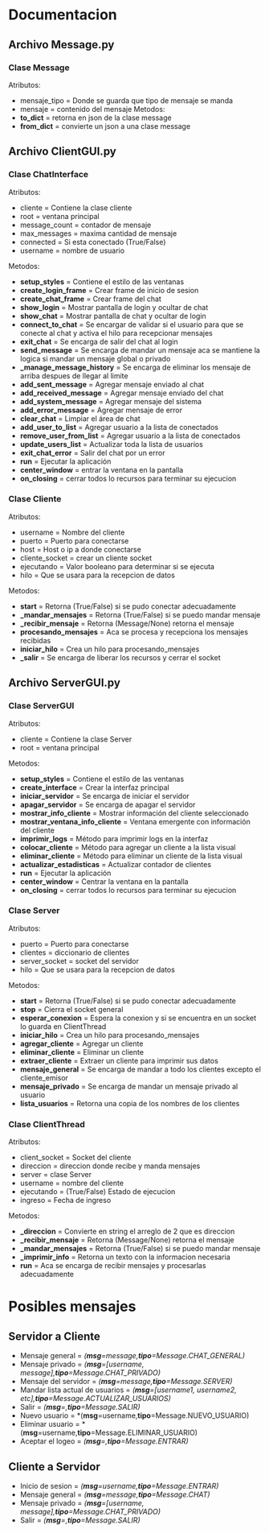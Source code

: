 # Documentacion
## Archivo Message.py
### Clase Message
Atributos:
- mensaje_tipo = Donde se guarda que tipo de mensaje se manda
- mensaje = contenido del mensaje
Metodos:
- **to_dict** = retorna en json de la clase message 
- **from_dict** = convierte un json a una clase message 

## Archivo ClientGUI.py
### Clase ChatInterface
Atributos:
- cliente = Contiene la clase cliente
- root = ventana principal
- message_count = contador de mensaje
- max_messages = maxima cantidad de mensaje
- connected = Si esta conectado (True/False)
- username = nombre de usuario

Metodos:
- **setup_styles** = Contiene el estilo de las ventanas
- **create_login_frame** = Crear frame de inicio de sesion
- **create_chat_frame** = Crear frame del chat
- **show_login** = Mostrar pantalla de login y ocultar de chat
- **show_chat** = Mostrar pantalla de chat y ocultar de login
- **connect_to_chat** = Se encargar de validar si el usuario para que se conecte al chat y activa el hilo para recepcionar mensajes
- **exit_chat** = Se encarga de salir del chat al login 
- **send_message** = Se encarga de mandar un mensaje aca se mantiene la logica si mandar un mensaje global o privado
- **_manage_message_history** = Se encarga de eliminar los mensaje de arriba despues de llegar al limite
- **add_sent_message** = Agregar mensaje enviado al chat
- **add_received_message** = Agregar mensaje enviado del chat
- **add_system_message** = Agregar mensaje del sistema
- **add_error_message** = Agregar mensaje de error
- **clear_chat** = Limpiar el área de chat
- **add_user_to_list** = Agregar usuario a la lista de conectados
- **remove_user_from_list** = Agregar usuario a la lista de conectados
- **update_users_list** = Actualizar toda la lista de usuarios
- **exit_chat_error** = Salir del chat por un error
- **run** = Ejecutar la aplicación
- **center_window** = entrar la ventana en la pantalla
- **on_closing** = cerrar todos lo recursos para terminar su ejecucion
### Clase Cliente
Atributos:
- username = Nombre del cliente
- puerto = Puerto para conectarse
- host = Host o ip a donde conectarse
- cliente_socket = crear un cliente socket
- ejecutando = Valor booleano para determinar si se ejecuta
- hilo = Que se usara para la recepcion de datos

Metodos:
- **start** = Retorna (True/False) si se pudo conectar adecuadamente 
- **_mandar_mensajes** = Retorna (True/False) si se puedo mandar mensaje
- **_recibir_mensaje** = Retorna (Message/None) retorna el mensaje
- **procesando_mensajes** = Aca se procesa y recepciona los mensajes recibidas 
- **iniciar_hilo** = Crea un hilo para procesando_mensajes
- **_salir** = Se encarga de liberar los recursos y cerrar el socket

## Archivo ServerGUI.py
### Clase ServerGUI
Atributos:
- cliente = Contiene la clase Server
- root = ventana principal

Metodos:
- **setup_styles** = Contiene el estilo de las ventanas
- **create_interface** = Crear la interfaz principal
- **iniciar_servidor** = Se encarga de iniciar el servidor
- **apagar_servidor** = Se encarga de apagar el servidor
- **mostrar_info_cliente** = Mostrar información del cliente seleccionado
- **mostrar_ventana_info_cliente** = Ventana emergente con información del cliente
- **imprimir_logs** = Método para imprimir logs en la interfaz
- **colocar_cliente** = Método para agregar un cliente a la lista visual
- **eliminar_cliente** = Método para eliminar un cliente de la lista visual
- **actualizar_estadisticas** = Actualizar contador de clientes
- **run** = Ejecutar la aplicación
- **center_window** = Centrar la ventana en la pantalla
- **on_closing** = cerrar todos lo recursos para terminar su ejecucion 

### Clase Server
Atributos:
- puerto = Puerto para conectarse
- clientes = diccionario de clientes
- server_socket = socket del servidor
- hilo = Que se usara para la recepcion de datos

Metodos:
- **start** = Retorna (True/False) si se pudo conectar adecuadamente 
- **stop** = Cierra el socket general
- **esperar_conexion** = Espera la conexion y si se encuentra en un socket lo guarda en ClientThread
- **iniciar_hilo** = Crea un hilo para procesando_mensajes
- **agregar_cliente** = Agregar un cliente
- **eliminar_cliente** = Eliminar un cliente
- **extraer_cliente** = Extraer un cliente para imprimir sus datos
- **mensaje_general** = Se encarga de mandar a todo los clientes excepto el cliente_emisor
- **mensaje_privado** = Se encarga de mandar un mensaje privado al usuario
- **lista_usuarios** = Retorna una copia de los nombres de los clientes

### Clase ClientThread
Atributos:
- client_socket = Socket del cliente 
- direccion = direccion donde recibe y manda mensajes
- server = clase Server
- username = nombre del cliente
- ejecutando = (True/False) Estado de ejecucion
- ingreso = Fecha de ingreso

Metodos:
- **_direccion** = Convierte en string el arreglo de 2 que es direccion
- **_recibir_mensaje** = Retorna (Message/None) retorna el mensaje
- **_mandar_mensajes** = Retorna (True/False) si se puedo mandar mensaje
- **_imprimir_info** = Retorna un texto con la informacion necesaria
- **run** = Aca se encarga de recibir mensajes y procesarlas adecuadamente 


# Posibles mensajes 
## Servidor a Cliente
- Mensaje general = *(**msg**=message,**tipo**=Message.CHAT_GENERAL)*
- Mensaje privado = *(**msg**=[username, message],**tipo**=Message.CHAT_PRIVADO)*
- Mensaje del servidor = *(**msg**=message,**tipo**=Message.SERVER)*
- Mandar lista actual de usuarios = *(**msg**=[username1, username2, etc],**tipo**=Message.ACTUALIZAR_USUARIOS)*
- Salir = *(**msg**=,**tipo**=Message.SALIR)*
- Nuevo usuario = *(**msg**=username,**tipo**=Message.NUEVO_USUARIO)
- Eliminar usuario = *(**msg**=username,**tipo**=Message.ELIMINAR_USUARIO)
- Aceptar el logeo = *(**msg**=,**tipo**=Message.ENTRAR)*


## Cliente a Servidor
- Inicio de sesion = *(**msg**=username,**tipo**=Message.ENTRAR)*
- Mensaje general = *(**msg**=message,**tipo**=Message.CHAT)*
- Mensaje privado = *(**msg**=[username, message],**tipo**=Message.CHAT_PRIVADO)*
- Salir = *(**msg**=,**tipo**=Message.SALIR)*